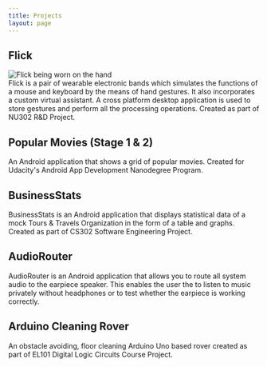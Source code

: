 ```yaml
---
title: Projects
layout: page
---
```


## Flick
![]({{site.baseurl}}/assets/images/flick.jpg "Flick being worn on the hand")  
 Flick is a pair of wearable electronic bands which simulates the functions of a mouse and keyboard by the means of hand gestures. It also incorporates a custom virtual assistant. A cross platform desktop application is used to store gestures and perform all the processing operations. Created as part of NU302 R&D Project.

## Popular Movies (Stage 1 & 2)
An Android application that shows a grid of popular movies. Created for Udacity's Android App Development Nanodegree Program.

## BusinessStats
BusinessStats is an Android application that displays statistical data of a mock Tours & Travels Organization in the form of a table and graphs. Created as part of CS302 Software Engineering Project.

## AudioRouter
AudioRouter is an Android application that allows you to route all system audio to the earpiece speaker. This enables the user the to listen to music privately without headphones or to test whether the earpiece is working correctly.

## Arduino Cleaning Rover
An obstacle avoiding, floor cleaning Arduino Uno based rover created as part of EL101 Digital Logic Circuits Course Project.